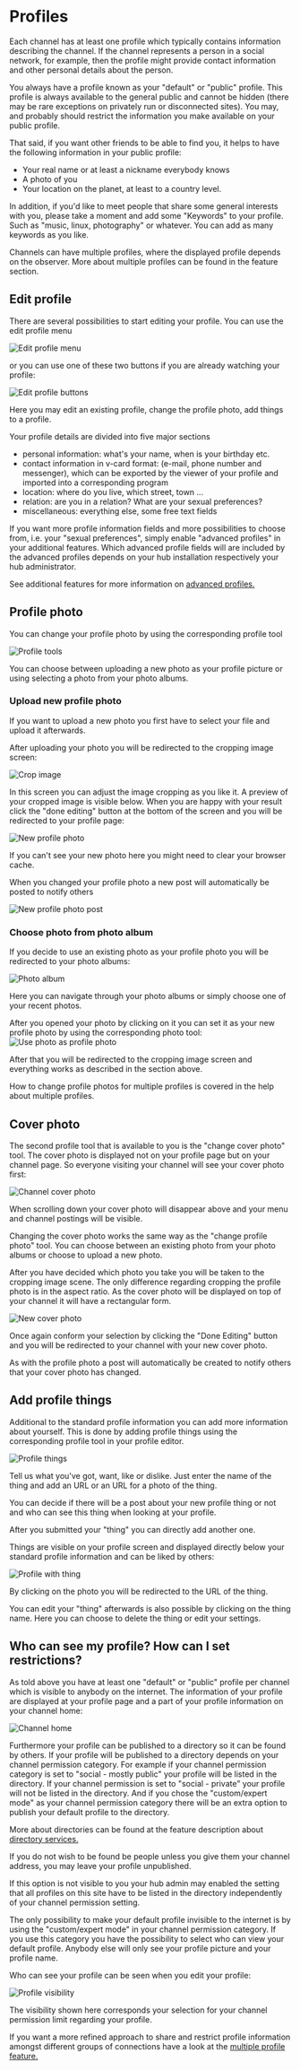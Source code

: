 # Profiles
Each channel has at least one profile which typically contains information describing the channel. If the channel represents a person in a social network, for example, then the profile might provide contact information and other personal details about the person.

You always have a profile known as your "default" or "public" profile. This profile is always available to the general public and cannot be hidden (there may be rare exceptions on privately run or disconnected sites). You may, and probably should restrict the information you make available on your public profile.

That said, if you want other friends to be able to find you, it helps to have the following information in your public profile:

- Your real name or at least a nickname everybody knows
- A photo of you
- Your location on the planet, at least to a country level.

In addition, if you'd like to meet people that share some general interests with you, please take a moment and add some "Keywords" to your profile. Such as "music, linux, photography" or whatever. You can add as many keywords as you like.

Channels can have multiple profiles, where the displayed profile depends on the observer. More about multiple profiles can be found in the feature section.

## Edit profile
There are several possibilities to start editing your profile.
You can use the edit profile menu

![Edit profile menu](./assets/profile_edit_menu.png)

or you can use one of these two buttons if you are already watching your profile:

![Edit profile buttons](./assets/profile_edit_buttons.png)

Here you may edit an existing profile, change the profile photo, add things to a profile.

Your profile details are divided into five major sections
- personal information: what's your name, when is your birthday etc.
- contact information in v-card format: (e-mail, phone number and messenger), which can be exported by the viewer of your profile and imported into a corresponding program
- location: where do you live, which street, town ...
- relation: are you in a relation? What are your sexual preferences?
- miscellaneous: everything else, some free text fields

If you want more profile information fields and more possibilities to choose from, i.e. your "sexual preferences", simply enable "advanced profiles" in your additional features. Which advanced profile fields will are included by the advanced profiles depends on your hub installation respectively your hub administrator.

See additional features for more information on [advanced profiles.](../../feature/advanced_profiles.md)

## Profile photo
You can change your profile photo by using the corresponding profile tool

![Profile tools](./assets/profile_tools.png)

You can choose between uploading a new photo as your profile picture or using selecting a photo from your photo albums.

### Upload new profile photo
If you want to upload a new photo you first have to select your file and upload it afterwards.

After uploading your photo you will be redirected to the cropping image screen:

![Crop image](./assets/profile_crop_image.png)

In this screen you can adjust the image cropping as you like it. A preview of your cropped image is visible below. When you are happy with your result click the "done editing" button at the bottom of the screen and you will be redirected to your profile page:

![New profile photo](./assets/profile_new_photo.png)

If you can't see your new photo here you might need to clear your browser cache.

When you changed your profile photo a new post will automatically be posted to notify others

![New profile photo post](./assets/profile_new_photo_post.png)

### Choose photo from photo album
If you decide to use an existing photo as your profile photo you will be redirected to your photo albums:

![Photo album](./assets/profile_photo_album.png)

Here you can navigate through your photo albums or simply choose one of your recent photos.

After you opened your photo by clicking on it you can set it as your new profile photo by using the corresponding photo tool:
![Use photo as profile photo](./assets/profile_photo_use_as_profile_photo.png)

After that you will be redirected to the cropping image screen and everything works as described in the section above.

How to change profile photos for multiple profiles is covered in the help about multiple profiles.

## Cover photo
The second profile tool that is available to you is the "change cover photo" tool.
The cover photo is displayed not on your profile page but on your channel page. So everyone visiting your channel will see your cover photo first:

![Channel cover photo](./assets/channel_cover_photo.png)

When scrolling down your cover photo will disappear above and your menu and channel postings will be visible.

Changing the cover photo works the same way as the "change profile photo" tool. You can choose between an existing photo from your photo albums or choose to upload a new photo.

After you have decided which photo you take you will be taken to the cropping image scene. The only difference regarding cropping the profile photo is in the aspect ratio. As the cover photo will be displayed on top of your channel it will have a rectangular form.

![New cover photo](./assets/profile_new_cover_photo.png)

Once again conform your selection by clicking the "Done Editing" button and you will be redirected to your channel with your new cover photo.

As with the profile photo a post will automatically be created to notify others that your cover photo has changed.

## Add profile things
Additional to the standard profile information you can add more information about yourself. This is done by adding profile things using the corresponding profile tool in your profile editor.

![Profile things](./assets/profile_add_things.png)

Tell us what you've got, want, like or dislike. Just enter the name of the thing and add an URL or an URL for a photo of the thing.

You can decide if there will be a post about your new profile thing or not and who can see this thing when looking at your profile.

After you submitted your "thing" you can directly add another one.

Things are visible on your profile screen and displayed directly below your standard profile information and can be liked by others:

![Profile with thing](./assets/profile_with_thing.png)

By clicking on the photo you will be redirected to the URL of the thing.

You can edit your "thing" afterwards is also possible by clicking on the thing name. Here you can choose to delete the thing or edit your settings.

## Who can see my profile? How can I set restrictions?
As told above you have at least one "default" or "public" profile per channel which is visible to anybody on the internet. The information of your profile are displayed at your profile page and a part of your profile information on your channel home:

![Channel home](./assets/profile_information_channel.png)

Furthermore your profile can be published to a directory so it can be found by others. If your profile will be published to a directory depends on your channel permission category. For example if your channel permission category is set to "social - mostly public" your profile will be listed in the directory. If your channel permission is set to "social - private" your profile will not be listed in the directory. And if you chose the "custom/expert mode" as your channel permission category there will be an extra option to publish your default profile to the directory.

More about directories can be found at the feature description about [directory services.](../../feature/directory_service.md)

If you do not wish to be found be people unless you give them your channel address, you may leave your profile unpublished.

If this option is not visible to you your hub admin may enabled the setting that
all profiles on this site have to be listed in the directory independently of your channel permission setting.

The only possibility to make your default profile invisible to the internet is by using the "custom/expert mode" in your channel permission category. If you use this category you have the possibility to select who can view your default profile. Anybody else will only see your profile picture and your profile name.

Who can see your profile can be seen when you edit your profile:

![Profile visibility](./assets/profile_visibility.png)

The visibility shown here corresponds your selection for your channel permission limit regarding your profile.

If you want a more refined approach to share and restrict profile information amongst different groups of connections have a look at the [multiple profile feature.](../../feature/multiple_profiles.md)
